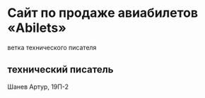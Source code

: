 # Сайт по продаже авиабилетов «Abilets»
ветка технического писателя
## технический писатель
Шанев Артур, 19П-2
